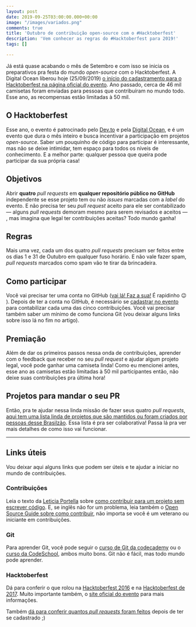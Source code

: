 ```yaml
---
layout: post
date: 2019-09-25T03:00:00.000+00:00
image: "/images/variados.png"
comments: true
title: 'Outubro de contribuição open-source com o #Hacktoberfest'
description: 'Vem conhecer as regras do #Hacktoberfest para 2019!'
tags: []

---
```

Já está quase acabando o mês de Setembro e com isso se inicia os preparativos pra festa do mundo _open-source_ com o Hacktoberfest. A Digital Ocean liberou hoje (25/09/2019) [o início do cadastramento para o Hacktoberfest na página oficial do evento](https://hacktoberfest.digitalocean.com). Ano passado, cerca de 46 mil camisetas foram enviadas para pessoas que contribuíram no mundo todo. Esse ano, as recompensas estão limitadas à 50 mil.

## O Hacktoberfest

Esse ano, o evento é patrocinado pelo [Dev.to](https://dev.to/) e pela [Digital Ocean](https://www.digitalocean.com), e é um evento que dura o mês inteiro e busca incentivar a participação em projetos _open-source_.  Saber um pouquinho de código para participar é interessante, mas não se deixe intimidar, tem espaço para todos os níveis de conhecimento. E a melhor parte: qualquer pessoa que queira pode participar da sua própria casa!

## Objetivos

Abrir **quatro** _pull requests_ em **qualquer repositório público no GitHub** independente se esse projeto tem ou não _issues_ marcadas com a _label_ do evento. E não precisa ter seu _pull request_ aceito para ele ser contabilizado — alguns _pull requests_ demoram mesmo para serem revisados e aceitos — , mas imagina que legal ter contribuições aceitas? Todo mundo ganha!

## Regras

Mais uma vez, cada um dos quatro _pull requests_ precisam ser feitos entre os dias 1 e 31 de Outubro em qualquer fuso horário. E não vale fazer spam, _pull requests_ marcados como spam vão te tirar da brincadeira.

## Como participar

Você vai precisar ter uma conta no GitHub ([vai lá! Faz a sua!](https://github.com/join?source=header-home) É rapidinho 😉 ). Depois de ter a conta no GitHub, é necessário se [cadastrar no evento](https://hacktoberfest.digitalocean.com/sign_up/register) para contabilizar cada uma das cinco contribuições. Você vai precisar também saber um mínimo de como funciona Git (vou deixar alguns links sobre isso lá no fim no artigo).

## Premiação

Além de dar os primeiros passos nessa onda de contribuições, aprender com o feedback que receber no seu _pull request_ e ajudar algum projeto legal, você pode ganhar uma camiseta linda! Como eu mencionei antes, esse ano as camisetas estão limitadas à 50 mil participantes então, não deixe suas contribuições pra última hora!

## Projetos para mandar o seu PR

Então, pra te ajudar nessa linda missão de fazer seus quatro _pull requests_, [aqui tem uma lista linda de projetos que são mantidos ou foram criados por pessoas desse Brasilzão](https://jtemporal.com/projetos-brasileiros-para-fazer-pull-requests-nesse-hacktoberfest-o-retorno/). Essa lista é pra ser colaborativa! Passa lá pra ver mais detalhes de como isso vai funcionar.

***

## Links úteis

Vou deixar aqui alguns links que podem ser úteis e te ajudar a iniciar no mundo de contribuições.

### Contribuições

Leia o texto da [Leticia Portella](https://medium.com/u/fbec442246b5?source=post_page-----c5672e97193f----------------------) sobre [como contribuir para um projeto sem escrever código](https://medium.com/@leportella/como-contribuir-para-um-projeto-open-source-pela-primeira-vez-sem-escrever-c%C3%B3digo-21e55a896fb0). E, se inglês não for um problema, leia também o [Open Source Guide sobre como contribuir](https://opensource.guide/how-to-contribute/), não importa se você é um veterano ou iniciante em contribuições.

### Git

Para aprender Git, você pode seguir o [curso de Git da codecademy](https://www.codecademy.com/pt/learn/learn-git) ou o [curso da CodeSchool](https://www.codeschool.com/courses/try-git), ambos muito bons. Git não é fácil, mas todo mundo pode aprender.

### Hacktoberfest

Dá para conferir o que rolou na [Hacktoberfest 2016](https://blog.digitalocean.com/open-source-at-its-hacktoberbest/) e na [Hacktoberfest de 2017](https://blog.digitalocean.com/hacktoberfest-2017-recap/). Muito importante também, o [site oficial do evento](https://hacktoberfest.digitalocean.com/) para mais informações.

Também [dá para conferir quantos _pull requests_ foram feitos](https://hacktoberfest.digitalocean.com/stats/) depois de ter se cadastrado ;)